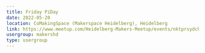```yaml
---
title: Friday PiDay
date: 2022-05-20
location: CoMakingSpace (Makerspace Heidelberg), Heidelberg
link: https://www.meetup.com/Heidelberg-Makers-Meetup/events/nktprsydchbbc/
usergroup: makershd
type: usergroup
---
```

